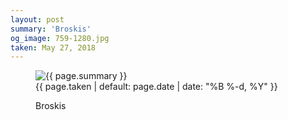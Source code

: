 ```yaml
---
layout: post
summary: 'Broskis'
og_image: 759-1280.jpg
taken: May 27, 2018
---
```


<figure class="post">
<img alt="{{ page.summary }}" sizes="(min-width: 700px) 50vw, calc(100vw - 2rem)" src="{{ site.assets_url }}/759-640.jpg" srcset="{{ site.assets_url }}/759-320.jpg 320w, {{ site.assets_url }}/759-640.jpg 640w, {{ site.assets_url }}/759-960.jpg 960w, {{ site.assets_url }}/759-1280.jpg 1280w"/>
<figcaption>
<time>{{ page.taken | default: page.date | date: "%B %-d, %Y" }}</time>
<p>Broskis</p>
</figcaption>
</figure>
